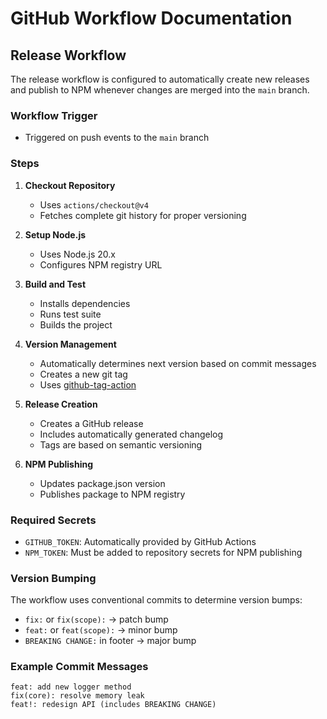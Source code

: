 # GitHub Workflow Documentation

## Release Workflow

The release workflow is configured to automatically create new releases and publish to NPM whenever changes are merged into the `main` branch.

### Workflow Trigger

- Triggered on push events to the `main` branch

### Steps

1. **Checkout Repository**

   - Uses `actions/checkout@v4`
   - Fetches complete git history for proper versioning

2. **Setup Node.js**

   - Uses Node.js 20.x
   - Configures NPM registry URL

3. **Build and Test**

   - Installs dependencies
   - Runs test suite
   - Builds the project

4. **Version Management**

   - Automatically determines next version based on commit messages
   - Creates a new git tag
   - Uses [github-tag-action](https://github.com/mathieudutour/github-tag-action)

5. **Release Creation**

   - Creates a GitHub release
   - Includes automatically generated changelog
   - Tags are based on semantic versioning

6. **NPM Publishing**
   - Updates package.json version
   - Publishes package to NPM registry

### Required Secrets

- `GITHUB_TOKEN`: Automatically provided by GitHub Actions
- `NPM_TOKEN`: Must be added to repository secrets for NPM publishing

### Version Bumping

The workflow uses conventional commits to determine version bumps:

- `fix:` or `fix(scope):` → patch bump
- `feat:` or `feat(scope):` → minor bump
- `BREAKING CHANGE:` in footer → major bump

### Example Commit Messages

```
feat: add new logger method
fix(core): resolve memory leak
feat!: redesign API (includes BREAKING CHANGE)
```
